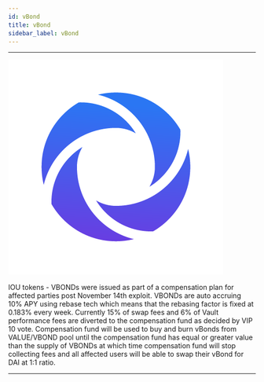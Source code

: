 ```yaml
---
id: vBond
title: vBond
sidebar_label: vBond
---
```




---
![vbondlogo](img/VBOND_LOGO.png)

IOU tokens - VBONDs were issued as part of a compensation plan for affected parties post November 14th exploit. 
VBONDs are auto accruing 10% APY using rebase tech which means that the rebasing factor is fixed at 0.183% every week. 
Currently 15% of swap fees and 6% of Vault performance fees are diverted to the compensation fund as decided by VIP 10 vote. 
Compensation fund will be used to buy and burn vBonds from VALUE/VBOND pool until the compensation fund has equal or
greater value than the supply of VBONDs at which time compensation fund will stop collecting fees and
all affected users will be able to swap their vBond for DAI at 1:1 ratio.


---




